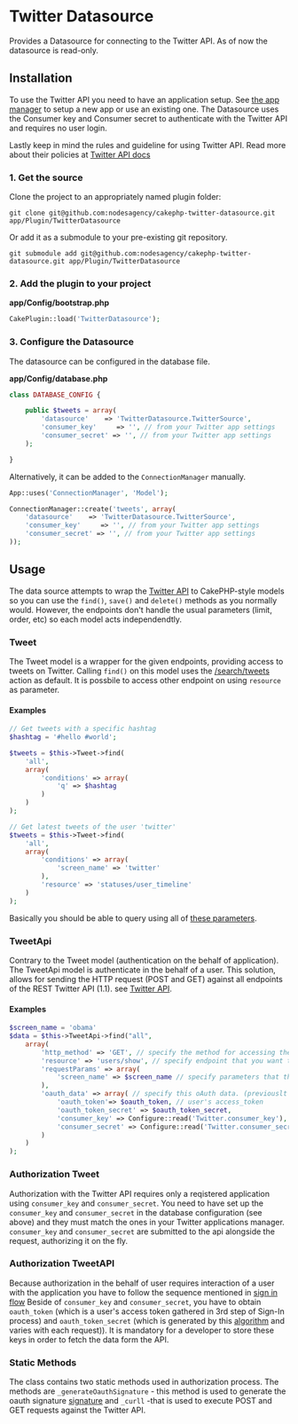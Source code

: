 # Twitter Datasource

Provides a Datasource for connecting to the Twitter API. As of now the datasource is read-only.

## Installation

To use the Twitter API you need to have an application setup. See [the app manager](https://dev.twitter.com/apps) to setup a new app or use an existing one. The Datasource uses the Consumer key and Consumer secret to authenticate with the Twitter API and requires no user login.

Lastly keep in mind the rules and guideline for using Twitter API. Read more about their policies at [Twitter API docs](https://dev.twitter.com/docs)

### 1. Get the source

Clone the project to an appropriately named plugin folder:
```
git clone git@github.com:nodesagency/cakephp-twitter-datasource.git app/Plugin/TwitterDatasource
```

Or add it as a submodule to your pre-existing git repository.
```
git submodule add git@github.com:nodesagency/cakephp-twitter-datasource.git app/Plugin/TwitterDatasource
```

### 2. Add the plugin to your project

**app/Config/bootstrap.php**
```php
CakePlugin::load('TwitterDatasource');
```

### 3. Configure the Datasource

The datasource can be configured in the database file.

**app/Config/database.php**
```php
class DATABASE_CONFIG {

	public $tweets = array(
		'datasource'    => 'TwitterDatasource.TwitterSource',
		'consumer_key'     => '', // from your Twitter app settings
		'consumer_secret' => '', // from your Twitter app settings
	);

}
```

Alternatively, it can be added to the ```ConnectionManager``` manually.

```php
App::uses('ConnectionManager', 'Model');

ConnectionManager::create('tweets', array(
	'datasource'    => 'TwitterDatasource.TwitterSource',
	'consumer_key'     => '', // from your Twitter app settings
	'consumer_secret' => '', // from your Twitter app settings
));
```

## Usage

The data source attempts to wrap the [Twitter API](https://dev.twitter.com/docs/api/1.1/) to CakePHP-style models so you can use the ```find()```, ```save()``` and ```delete()``` methods as you normally would. However, the endpoints don't handle the usual parameters (limit, order, etc) so each model acts independendtly.

### Tweet

The Tweet model is a wrapper for the given endpoints, providing access to tweets on Twitter. Calling ```find()``` on this model uses the [/search/tweets](https://dev.twitter.com/docs/api/1.1/get/search/tweets) action as default. It is possbile to access other endpoint on using ```resource``` as parameter.

#### Examples


```php
// Get tweets with a specific hashtag
$hashtag = '#hello #world';

$tweets = $this->Tweet->find(
	'all',
	array(
		'conditions' => array(
			'q' => $hashtag
		)
	)
);

// Get latest tweets of the user 'twitter'
$tweets = $this->Tweet->find(
	'all',
	array(
		'conditions' => array(
			'screen_name' => 'twitter'
		),
		'resource' => 'statuses/user_timeline'
	)
);
```

Basically you should be able to query using all of [these parameters](https://dev.twitter.com/docs/api/1.1/get/search/tweets).

### TweetApi

Contrary to the Tweet model (authentication on the behalf of application). The TweetApi model is authenticate in the behalf of a user. This solution, allows for sending the HTTP request (POST and GET)
against all endpoints of the REST Twitter API (1.1). see [Twitter API](https://dev.twitter.com/docs/api/1.1).

#### Examples
```php
$screen_name = 'obama'
$data = $this->TweetApi->find("all",
	array(
		'http_method' => 'GET', // specify the method for accessing the endpoint. It has to be UPERCASE!
		'resource' => 'users/show', // specify endpoint that you want to reach
		'requestParams' => array(
			'screen_name' => $screen_name // specify parameters that the request can handle (check API documentaion)
		),
		'oauth_data' => array( // specify this oAuth data. (previouslt retrived in the authentication proccess)
			'oauth_token'=> $oauth_token, // user's access_token
			'oauth_token_secret' => $oauth_token_secret,
			'consumer_key' => Configure::read('Twitter.consumer_key'), // value taken form the app's settings https://dev.twitter.com/apps/
			'consumer_secret' => Configure::read('Twitter.consumer_secret') // value taken form the app's settings https://dev.twitter.com/apps/
		)
	)
);
```

### Authorization Tweet

Authorization with the Twitter API requires only a reqistered application using ```consumer_key``` and ```consumer_secret```. You need to have set up the ```consumer_key``` and ```consumer_secret``` in the database configuration (see above) and they must match the ones in your Twitter applications manager. ```consumer_key``` and ```consumer_secret``` are submitted to the api alongside the request, authorizing it on the fly.

### Authorization TweetAPI

Because authorization in the behalf of user requires interaction of a user with the application you have to follow the sequence mentioned in [sign in flow](https://dev.twitter.com/docs/auth/implementing-sign-twitter)
Beside of ```consumer_key``` and ```consumer_secret```, you have to obtain ```oauth_token``` (which is a user's access token gathered in 3rd step of Sign-In process) and ```oauth_token_secret``` (which is generated by this [algorithm](https://dev.twitter.com/docs/auth/creating-signature)
and varies with each request)). It is mandatory for a developer to store these keys in order to fetch the data form the API.

### Static Methods
The class contains two static methods used in authorization process. The methods are ```_generateOauthSignature``` - this method is used to generate the oauth signature [signature](https://dev.twitter.com/docs/auth/creating-signature)
and ```_curll``` -that is used to execute POST and GET requests against the Twitter API.